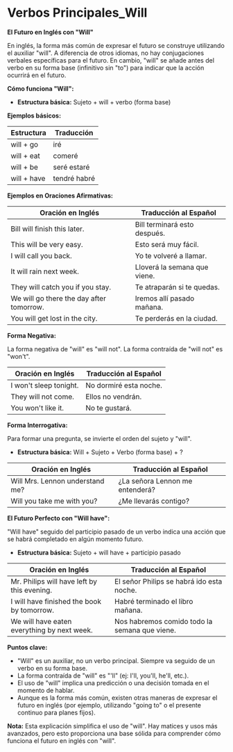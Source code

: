 # Verbos Principales_Will



**El Futuro en Inglés con "Will"**

En inglés, la forma más común de expresar el futuro se construye utilizando el auxiliar "will".  A diferencia de otros idiomas, no hay conjugaciones verbales específicas para el futuro. En cambio, "will" se añade antes del verbo en su forma base (infinitivo sin "to") para indicar que la acción ocurrirá en el futuro.

**Cómo funciona "Will":**

*   **Estructura básica:** Sujeto + will + verbo (forma base)

**Ejemplos básicos:**

| Estructura | Traducción |
|---|---|
| will + go     | iré          |
| will + eat    | comeré       |
| will + be     | seré   estaré |
| will + have   | tendré   habré|

**Ejemplos en Oraciones Afirmativas:**

| Oración en Inglés              | Traducción al Español        |
| ------------------------------ | ----------------------------- |
| Bill will finish this later.   | Bill terminará esto después. |
| This will be very easy.        | Esto será muy fácil.          |
| I will call you back.         | Yo te volveré a llamar.      |
| It will rain next week.        | Lloverá la semana que viene.  |
| They will catch you if you stay.| Te atraparán si te quedas.    |
| We will go there the day after tomorrow.| Iremos allí pasado mañana. |
| You will get lost in the city.   | Te perderás en la ciudad.     |

**Forma Negativa:**

La forma negativa de "will" es "will not".  La forma contraída de "will not" es "won't".

| Oración en Inglés    | Traducción al Español |
| -------------------- | ---------------------- |
| I won't sleep tonight.| No dormiré esta noche. |
| They will not come.  | Ellos no vendrán.      |
| You won't like it.   | No te gustará.       |

**Forma Interrogativa:**

Para formar una pregunta, se invierte el orden del sujeto y "will".

*   **Estructura básica:** Will + Sujeto + Verbo (forma base) + ?

| Oración en Inglés                   | Traducción al Español          |
| ----------------------------------- | ------------------------------- |
| Will Mrs. Lennon understand me?   | ¿La señora Lennon me entenderá? |
| Will you take me with you?        | ¿Me llevarás contigo?           |

**El Futuro Perfecto con "Will have":**

"Will have" seguido del participio pasado de un verbo indica una acción que se habrá completado en algún momento futuro.

*   **Estructura básica:** Sujeto + will have + participio pasado

| Oración en Inglés                                  | Traducción al Español                              |
| -------------------------------------------------- | --------------------------------------------------- |
| Mr. Philips will have left by this evening.        | El señor Philips se habrá ido esta noche.            |
| I will have finished the book by tomorrow.        | Habré terminado el libro mañana.                    |
| We will have eaten everything by next week.         | Nos habremos comido todo la semana que viene.      |

**Puntos clave:**

*   "Will" es un auxiliar, no un verbo principal. Siempre va seguido de un verbo en su forma base.
*   La forma contraída de "will" es "'ll" (ej: I'll, you'll, he'll, etc.).
*   El uso de "will" implica una predicción o una decisión tomada en el momento de hablar.
*   Aunque es la forma más común, existen otras maneras de expresar el futuro en inglés (por ejemplo, utilizando "going to" o el presente continuo para planes fijos).

**Nota:** Esta explicación simplifica el uso de "will". Hay matices y usos más avanzados, pero esto proporciona una base sólida para comprender cómo funciona el futuro en inglés con "will".
